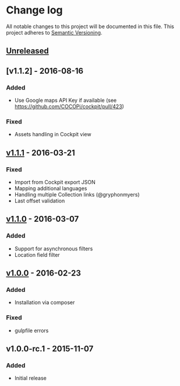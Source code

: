 # Change log
All notable changes to this project will be documented in this file.
This project adheres to [Semantic Versioning](http://semver.org/).

## [Unreleased]

## [v1.1.2] - 2016-08-16
### Added
- Use Google maps API Key if available (see https://github.com/COCOPi/cockpit/pull/423)

### Fixed
- Assets handling in Cockpit view

## [v1.1.1] - 2016-03-21
### Fixed
- Import from Cockpit export JSON
- Mapping additional languages
- Handling multiple Collection links (@gryphonmyers)
- Last offset validation

## [v1.1.0] - 2016-03-07
### Added
- Support for asynchronous filters
- Location field filter

## [v1.0.0] - 2016-02-23
### Added
- Installation via composer

### Fixed
- gulpfile errors

## v1.0.0-rc.1 - 2015-11-07
### Added
- Initial release

[Unreleased]: https://github.com/piotr-cz/cockpit-import/compare/v1.1.2...HEAD
[v1.1.1]: https://github.com/piotr-cz/cockpit-import/compare/v1.1.1...v1.1.2
[v1.1.1]: https://github.com/piotr-cz/cockpit-import/compare/v1.1.0...v1.1.1
[v1.1.0]: https://github.com/piotr-cz/cockpit-import/compare/v1.0.0...v1.1.0
[v1.0.0]: https://github.com/piotr-cz/cockpit-import/compare/v1.0.0-rc.1...v1.0.0
